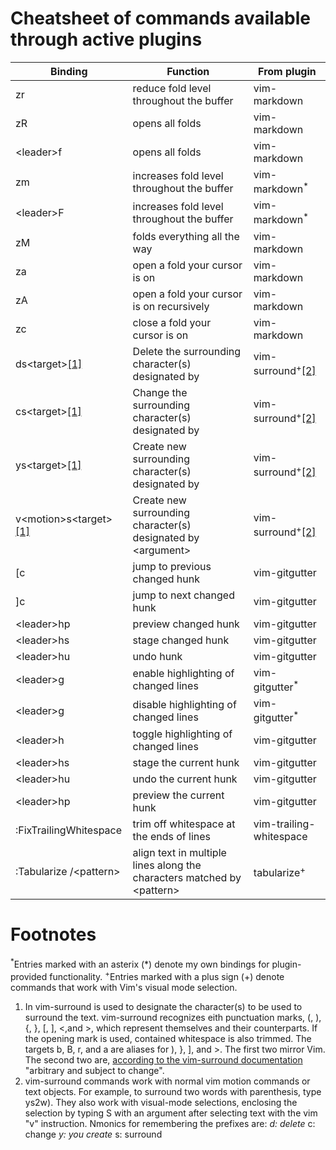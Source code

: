 # Cheatsheet of commands available through active plugins

|Binding                   |Function                                                                      |From plugin                            |
|------------------------- |----------------------------------------------------------------------------- |-------------------------------------- |
| zr | reduce fold level throughout the buffer | vim-markdown |
| zR | opens all folds | vim-markdown |
| \<leader\>f | opens all folds | vim-markdown |
| zm | increases fold level throughout the buffer | vim-markdown<sup>*</sup>|
| \<leader\>F | increases fold level throughout the buffer | vim-markdown<sup>*</sup>|
| zM | folds everything all the way | vim-markdown |
| za | open a fold your cursor is on | vim-markdown |
| zA | open a fold your cursor is on recursively | vim-markdown |
| zc | close a fold your cursor is on | vim-markdown |
| ds\<target\><span id="a1">[[1]](#f1)</span> | Delete the surrounding character(s) designated by <target> | vim-surround<sup>+</sup><span id="b2">[[2]](#f2")</span> |
| cs\<target\><span id="a2">[[1]](#f1)</span> | Change the surrounding character(s) designated by <target> | vim-surround<sup>+</sup><span id="b2">[[2]](#f2")</span> |
| ys\<target\><span id="a3">[[1]](#f1)</span> | Create new surrounding character(s) designated by <target> | vim-surround<sup>+</sup><span id="b2">[[2]](#f2")</span> |
| v\<motion\>s\<target\><span id="a4">[[1]](#f1)</span> | Create new surrounding character(s) designated by \<argument\> | vim-surround<sup>+</sup><span id="b2">[[2]](#f2")</span> |
| [c | jump to previous changed hunk | vim-gitgutter |
| ]c | jump to next changed hunk | vim-gitgutter |
| \<leader\>hp | preview changed hunk | vim-gitgutter |
| \<leader\>hs | stage changed hunk | vim-gitgutter |
| \<leader\>hu | undo hunk | vim-gitgutter |
| \<leader\>g | enable highlighting of changed lines | vim-gitgutter<sup>*</sup>|
| \<leader\>g | disable highlighting of changed lines | vim-gitgutter<sup>*</sup>|
| \<leader\>h | toggle highlighting of changed lines | vim-gitgutter |
| \<leader\>hs | stage the current hunk | vim-gitgutter |
| \<leader\>hu | undo the current hunk | vim-gitgutter |
| \<leader\>hp | preview the current hunk | vim-gitgutter |
| :FixTrailingWhitespace | trim off whitespace at the ends of lines | vim-trailing-whitespace |
| :Tabularize /\<pattern\> | align text in multiple lines along the characters matched by \<pattern\> | tabularize<sup>+</sup> |


Footnotes
=========

<sup>\*</sup>Entries marked with an asterix (*) denote my own bindings for plugin-provided functionality.
<sup>+</sup>Entries marked with a plus sign (+) denote commands that work with Vim's visual mode selection.

1. <span id="f1"></span> In vim-surround <target> is used to designate the character(s) to be used to surround the text. vim-surround recognizes eith punctuation marks, (, ), {, }, [, ], <,and >, which represent themselves and their counterparts. If the opening mark is used, contained whitespace is also trimmed. The targets b, B, r, and a are aliases for ), }, ], and >. The first two mirror Vim. The second two are, [according to the vim-surround
documentation](https://github.com/tpope/vim-surround/blob/master/doc/surround.txt) "arbitrary and subject to change".
2. <span id="f2"></span> vim-surround commands work with normal vim motion commands or text objects. For example, to surround two words with parenthesis, type ys2w). They also work with visual-mode selections, enclosing the selection by typing S with an argument after selecting text with the vim "v" instruction. Nmonics for remembering the prefixes are:
    <sup>*</sup>d: delete
    <sup>*</sup>c: change
    <sup>*</sup>y: you create
    <sup>*</sup>s: surround
